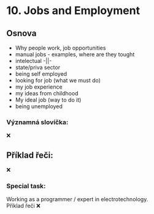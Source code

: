 # 10. Jobs and Employment
  
## Osnova

* Why people work, job opportunities
* manual jobs - examples, where are they tought
* intelectual -||-
* state/priva sector
* being self employed
* looking for job (what we must do)
* my job experience
* my ideas from childhood
* My ideal job (way to do it)
* being unemployed

### Významná slovíčka:
❌

## Příklad řeči:
❌


### Special task:
Working as a programmer / expert in electrotechnology.
<br>
Příklad řeči ❌